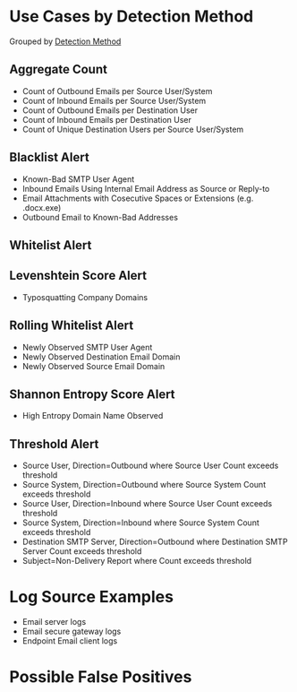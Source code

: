 # Use Cases by Detection Method


Grouped by [Detection Method](/Detection-Methods.md)


## Aggregate Count
- Count of Outbound Emails per Source User/System
- Count of Inbound Emails per Source User/System
- Count of Outbound Emails per Destination User
- Count of Inbound Emails per Destination User
- Count of Unique Destination Users per Source User/System


## Blacklist Alert
- Known-Bad SMTP User Agent
- Inbound Emails Using Internal Email Address as Source or Reply-to
- Email Attachments with Cosecutive Spaces or Extensions (e.g. .docx.exe)
- Outbound Email to Known-Bad Addresses


## Whitelist Alert



## Levenshtein Score Alert
- Typosquatting Company Domains


## Rolling Whitelist Alert
- Newly Observed SMTP User Agent
- Newly Observed Destination Email Domain
- Newly Observed Source Email Domain
 

## Shannon Entropy Score Alert
- High Entropy Domain Name Observed


## Threshold Alert
- Source User, Direction=Outbound where Source User Count exceeds threshold
- Source System, Direction=Outbound where Source System Count exceeds threshold
- Source User, Direction=Inbound where Source User Count exceeds threshold
- Source System, Direction=Inbound where Source System Count exceeds threshold
- Destination SMTP Server, Direction=Outbound where Destination SMTP Server Count exceeds threshold
- Subject=Non-Delivery Report where Count exceeds threshold


# Log Source Examples
- Email server logs
- Email secure gateway logs
- Endpoint Email client logs


# Possible False Positives
